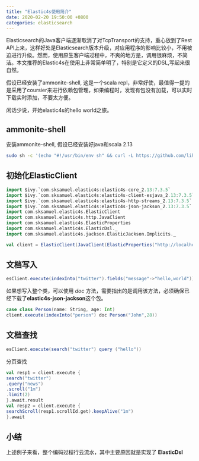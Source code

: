 ```yaml
---
title: "Elastic4s使用简介"
date: 2020-02-20 19:50:00 +0800
categories: elasticsearch
---
```


Elasticsearch的Java客户端逐渐取消了对TcpTransport的支持，重心放到了Rest API上来，这样好处是Elasticsearch版本升级，对应用程序的影响比较小，不用被迫进行升级。然而，使用原生客户端过程中，不爽的地方是，调用很麻烦，不简洁。本文推荐的Elastic4s在使用上非常简单明了，特别是它定义的DSL,写起来很自然。

假设已经安装了ammonite-shell, 这是一个scala repl，非常好使，最值得一提的是采用了coursier来进行依赖包管理，如果编程时，发现有包没有加载，可以实时下载实时添加，不要太方便。

闲话少说，开始elastic4s的hello world之旅。

## ammonite-shell 

安装ammonite-shell, 假设已经安装好java和scala 2.13

```bash
sudo sh -c '(echo "#!/usr/bin/env sh" && curl -L https://github.com/lihaoyi/Ammonite/releases/download/2.0.4/2.13-2.0.4) > /usr/local/bin/amm && chmod +x /usr/local/bin/amm' && amm
```

## 初始化ElasticClient

```scala
import $ivy.`com.sksamuel.elastic4s:elastic4s-core_2.13:7.3.5`
import $ivy.`com.sksamuel.elastic4s:elastic4s-client-esjava_2.13:7.3.5`
import $ivy.`com.sksamuel.elastic4s:elastic4s-http-streams_2.13:7.3.5`
import $ivy.`com.sksamuel.elastic4s:elastic4s-json-jackson_2.13:7.3.5`
import com.sksamuel.elastic4s.ElasticClient
import com.sksamuel.elastic4s.http.JavaClient
import com.sksamuel.elastic4s.ElasticProperties
import com.sksamuel.elastic4s.ElasticDsl._
import com.sksamuel.elastic4s.jackson.ElasticJackson.Implicits._

val client = ElasticClient(JavaClient(ElasticProperties("http://localhost:9200")))
```

## 文档写入

```scala
esClient.execute(indexInto("twitter").fields("message"->"hello,world"))
```

如果想写入整个类，可以使用 _doc_ 方法，需要指出的是调用该方法，必须确保已经下载了**elastic4s-json-jackson**这个包。

```scala
case class Person(name: String, age: Int)
client.execute(indexInto("person") doc Person("John",28))
```

## 文档查找

```scala
esClient.execute(search("twitter") query ("hello"))
```
分页查找

```scala
val resp1 = client.execute {
search("twitter")
.query("news")
.scroll("1m")
.limit(2)
}.await.result
val resp2 = client.execute {
searchScroll(resp1.scrollId.get).keepAlive("1m")
}.await
```

## 小结

上述例子来看，整个编码过程行云流水，其中主要原因就是实现了 **ElasticDsl**
